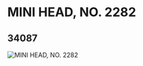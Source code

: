 # MINI HEAD, NO. 2282
## 34087
![MINI HEAD, NO. 2282](https://lc-www-live-s.legocdn.com/media/bricks/5/2/6192810.jpg)